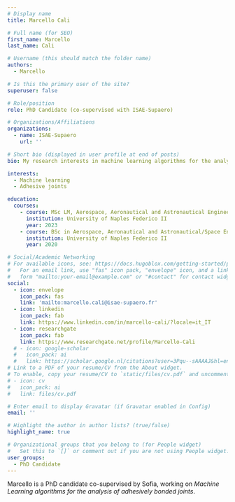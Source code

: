 ```yaml
---
# Display name
title: Marcello Cali

# Full name (for SEO)
first_name: Marcello
last_name: Cali

# Username (this should match the folder name)
authors:
  - Marcello

# Is this the primary user of the site?
superuser: false

# Role/position
role: PhD Candidate (co-supervised with ISAE-Supaero)

# Organizations/Affiliations
organizations:
  - name: ISAE-Supaero
    url: ''

# Short bio (displayed in user profile at end of posts)
bio: My research interests in machine learning algorithms for the analysis of bonded joints.

interests:
  - Machine learning
  - Adhesive joints

education:
  courses:
    - course: MSc LM, Aerospace, Aeronautical and Astronautical Engineering
      institution: University of Naples Federico II
      year: 2023
    - course: BSc in Aerospace, Aeronautical and Astronautical/Space Engineering
      institution: University of Naples Federico II
      year: 2020

# Social/Academic Networking
# For available icons, see: https://docs.hugoblox.com/getting-started/page-builder/#icons
#   For an email link, use "fas" icon pack, "envelope" icon, and a link in the
#   form "mailto:your-email@example.com" or "#contact" for contact widget.
social:
  - icon: envelope
    icon_pack: fas
    link: 'mailto:marcello.cali@isae-supaero.fr'
  - icon: linkedin
    icon_pack: fab
    link: https://www.linkedin.com/in/marcello-cali/?locale=it_IT
  - icon: researchgate
    icon_pack: fab
    link: https://www.researchgate.net/profile/Marcello-Cali
  # - icon: google-scholar
  #   icon_pack: ai
  #   link: https://scholar.google.nl/citations?user=3Pqu--sAAAAJ&hl=en
# Link to a PDF of your resume/CV from the About widget.
# To enable, copy your resume/CV to `static/files/cv.pdf` and uncomment the lines below.
# - icon: cv
#   icon_pack: ai
#   link: files/cv.pdf

# Enter email to display Gravatar (if Gravatar enabled in Config)
email: ''

# Highlight the author in author lists? (true/false)
highlight_name: true

# Organizational groups that you belong to (for People widget)
#   Set this to `[]` or comment out if you are not using People widget.
user_groups:
  - PhD Candidate
---
```


Marcello is a PhD candidate co-supervised by Sofia, working on *Machine Learning algorithms for the analysis of adhesively bonded joints*.

